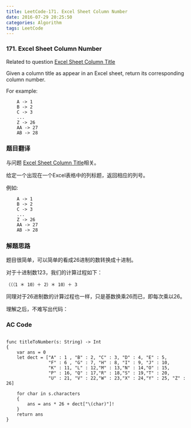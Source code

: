```yaml
---
title: LeetCode-171. Excel Sheet Column Number  
date: 2016-07-29 20:25:50  
categories: Algorithm  
tags: LeetCode  
---
```


### 171. Excel Sheet Column Number  

Related to question [Excel Sheet Column Title](https://leetcode.com/problems/excel-sheet-column-title/)

Given a column title as appear in an Excel sheet, return its corresponding column number.

For example:

```
    A -> 1
    B -> 2
    C -> 3
    ...
    Z -> 26
    AA -> 27
    AB -> 28 
```

### 题目翻译

与问题 [Excel Sheet Column Title](https://leetcode.com/problems/excel-sheet-column-title/)相关。

给定一个出现在一个Excel表格中的列标题，返回相应的列号。

例如:

```
    A -> 1
    B -> 2
    C -> 3
    ...
    Z -> 26
    AA -> 27
    AB -> 28 
```

### 解题思路

题目很简单，可以简单的看成26进制的数转换成十进制。

对于十进制数123，我们的计算过程如下：

```
（（（1 ＊ 10）＋ 2）＊ 10）＋ 3
```

同理对于26进制数的计算过程也一样，只是基数换乘26而已，即每次乘以26。

理解之后，不难写出代码：

### AC Code  

```

func titleToNumber(s: String) -> Int
{
    var ans = 0
    let dect = ["A" : 1 , "B" : 2, "C" : 3, "D" : 4, "E" : 5,
                "F" : 6 , "G" : 7, "H" : 8, "I" : 9, "J" : 10,
                "K" : 11, "L" : 12,"M" : 13,"N" : 14,"O" : 15,
                "P" : 16, "Q" : 17,"R" : 18,"S" : 19,"T" : 20,
                "U" : 21, "V" : 22,"W" : 23,"X" : 24,"Y" : 25, "Z" : 26]
    
    for char in s.characters
    {
        ans = ans * 26 + dect["\(char)"]!
    }
    return ans
}
```

